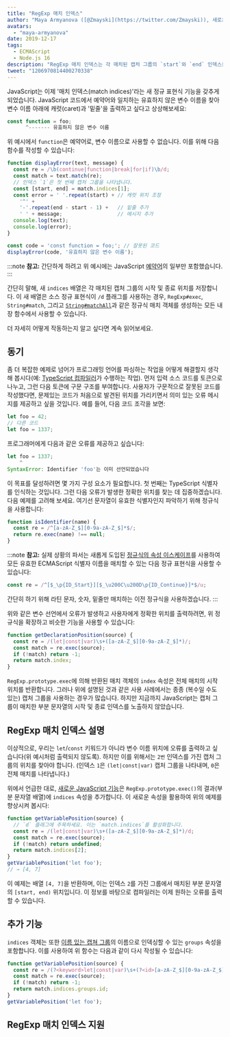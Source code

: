 ```yaml
---
title: "RegExp 매치 인덱스"
author: "Maya Armyanova ([@Zmayski](https://twitter.com/Zmayski)), 새로운 기능을 정기적으로 표현"
avatars:
  - "maya-armyanova"
date: 2019-12-17
tags:
  - ECMAScript
  - Node.js 16
description: "RegExp 매치 인덱스는 각 매치된 캡처 그룹의 `start`와 `end` 인덱스를 제공합니다."
tweet: "1206970814400270338"
---
```

JavaScript는 이제 '매치 인덱스(match indices)'라는 새 정규 표현식 기능을 갖추게 되었습니다. JavaScript 코드에서 예약어와 일치하는 유효하지 않은 변수 이름을 찾아 변수 이름 아래에 캐럿(caret)과 '밑줄'을 출력하고 싶다고 상상해보세요:

<!--truncate-->
```js
const function = foo;
      ^------- 유효하지 않은 변수 이름
```

위 예시에서 `function`은 예약어로, 변수 이름으로 사용할 수 없습니다. 이를 위해 다음 함수를 작성할 수 있습니다:

```js
function displayError(text, message) {
  const re = /\b(continue|function|break|for|if)\b/d;
  const match = text.match(re);
  // 인덱스 `1`은 첫 번째 캡처 그룹을 나타냅니다.
  const [start, end] = match.indices[1];
  const error = ' '.repeat(start) + // 캐럿 위치 조정
    '^' +
    '-'.repeat(end - start - 1) +   // 밑줄 추가
    ' ' + message;                  // 메시지 추가
  console.log(text);
  console.log(error);
}

const code = 'const function = foo;'; // 잘못된 코드
displayError(code, '유효하지 않은 변수 이름');
```

:::note
**참고:** 간단하게 하려고 위 예시에는 JavaScript [예약어](https://mathiasbynens.be/notes/reserved-keywords)의 일부만 포함했습니다.
:::

간단히 말해, 새 `indices` 배열은 각 매치된 캡처 그룹의 시작 및 종료 위치를 저장합니다. 이 새 배열은 소스 정규 표현식이 `/d` 플래그를 사용하는 경우, `RegExp#exec`, `String#match`, 그리고 [`String#matchAll`](https://v8.dev/features/string-matchall)과 같은 정규식 매치 객체를 생성하는 모든 내장 함수에서 사용할 수 있습니다.

더 자세히 어떻게 작동하는지 알고 싶다면 계속 읽어보세요.

## 동기

좀 더 복잡한 예제로 넘어가 프로그래밍 언어를 파싱하는 작업을 어떻게 해결할지 생각해 봅시다(예: [TypeScript 컴파일러](https://github.com/microsoft/TypeScript/tree/master/src/compiler)가 수행하는 작업). 먼저 입력 소스 코드를 토큰으로 나누고, 그런 다음 토큰에 구문 구조를 부여합니다. 사용자가 구문적으로 잘못된 코드를 작성했다면, 문제있는 코드가 처음으로 발견된 위치를 가리키면서 의미 있는 오류 메시지를 제공하고 싶을 것입니다. 예를 들어, 다음 코드 조각을 보면:

```js
let foo = 42;
// 다른 코드
let foo = 1337;
```

프로그래머에게 다음과 같은 오류를 제공하고 싶습니다:

```js
let foo = 1337;
    ^
SyntaxError: Identifier 'foo'는 이미 선언되었습니다
```

이 목표를 달성하려면 몇 가지 구성 요소가 필요합니다. 첫 번째는 TypeScript 식별자를 인식하는 것입니다. 그런 다음 오류가 발생한 정확한 위치를 찾는 데 집중하겠습니다. 다음 예제를 고려해 보세요. 여기선 문자열이 유효한 식별자인지 파악하기 위해 정규식을 사용합니다:

```js
function isIdentifier(name) {
  const re = /^[a-zA-Z_$][0-9a-zA-Z_$]*$/;
  return re.exec(name) !== null;
}
```

:::note
**참고:** 실제 상황의 파서는 새롭게 도입된 [정규식의 속성 이스케이프](https://github.com/tc39/proposal-regexp-unicode-property-escapes#other-examples)를 사용하여 모든 유효한 ECMAScript 식별자 이름을 매치할 수 있는 다음 정규 표현식을 사용할 수 있습니다:

```js
const re = /^[$_\p{ID_Start}][$_\u200C\u200D\p{ID_Continue}]*$/u;
```

간단히 하기 위해 라틴 문자, 숫자, 밑줄만 매치하는 이전 정규식을 사용하겠습니다.
:::

위와 같은 변수 선언에서 오류가 발생하고 사용자에게 정확한 위치를 출력하려면, 위 정규식을 확장하고 비슷한 기능을 사용할 수 있습니다:

```js
function getDeclarationPosition(source) {
  const re = /(let|const|var)\s+([a-zA-Z_$][0-9a-zA-Z_$]*)/;
  const match = re.exec(source);
  if (!match) return -1;
  return match.index;
}
```

`RegExp.prototype.exec`에 의해 반환된 매치 객체의 `index` 속성은 전체 매치의 시작 위치를 반환합니다. 그러나 위에 설명된 것과 같은 사용 사례에서는 종종 (복수일 수도 있는) 캡처 그룹을 사용하는 경우가 많습니다. 하지만 지금까지 JavaScript는 캡처 그룹이 매치한 부분 문자열의 시작 및 종료 인덱스를 노출하지 않았습니다.

## RegExp 매치 인덱스 설명

이상적으로, 우리는 `let`/`const` 키워드가 아니라 변수 이름 위치에 오류를 출력하고 싶습니다(위 예시처럼 출력되지 않도록). 하지만 이를 위해서는 `2번` 인덱스를 가진 캡처 그룹의 위치를 찾아야 합니다. (인덱스 `1`은 `(let|const|var)` 캡처 그룹을 나타내며, `0`은 전체 매치를 나타냅니다.)

위에서 언급한 대로, [새로운 JavaScript 기능](https://github.com/tc39/proposal-regexp-match-indices)은 `RegExp.prototype.exec()`의 결과(부분 문자열 배열)에 `indices` 속성을 추가합니다. 이 새로운 속성을 활용하여 위의 예제를 향상시켜 봅시다:

```js
function getVariablePosition(source) {
  // `d` 플래그에 주목하세요. 이는 `match.indices`를 활성화합니다.
  const re = /(let|const|var)\s+([a-zA-Z_$][0-9a-zA-Z_$]*)/d;
  const match = re.exec(source);
  if (!match) return undefined;
  return match.indices[2];
}
getVariablePosition('let foo');
// → [4, 7]
```

이 예제는 배열 `[4, 7]`을 반환하며, 이는 인덱스 `2`를 가진 그룹에서 매치된 부분 문자열의 `[start, end)` 위치입니다. 이 정보를 바탕으로 컴파일러는 이제 원하는 오류를 출력할 수 있습니다.

## 추가 기능

`indices` 객체는 또한 [이름 있는 캡쳐 그룹](https://mathiasbynens.be/notes/es-regexp-proposals#named-capture-groups)의 이름으로 인덱싱할 수 있는 `groups` 속성을 포함합니다. 이를 사용하여 위 함수는 다음과 같이 다시 작성될 수 있습니다:

```js
function getVariablePosition(source) {
  const re = /(?<keyword>let|const|var)\s+(?<id>[a-zA-Z_$][0-9a-zA-Z_$]*)/d;
  const match = re.exec(source);
  if (!match) return -1;
  return match.indices.groups.id;
}
getVariablePosition('let foo');
```

## RegExp 매치 인덱스 지원

<feature-support chrome="90 https://bugs.chromium.org/p/v8/issues/detail?id=9548"
                 firefox="no https://bugzilla.mozilla.org/show_bug.cgi?id=1519483"
                 safari="no https://bugs.webkit.org/show_bug.cgi?id=202475"
                 nodejs="16"
                 babel="no"></feature-support>

